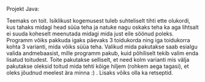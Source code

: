 Projekt Java:

Teemaks on toit.
Isiklikust kogemusest tuleb suhteliselt tihti ette olukordi, kus tahaks midagi head süüa teha ja natuke nagu oskaks teha ka aga lihtsalt ei suuda koheselt 
meenutada midagi mida just eile söönud poleks. Programm võiks pakkuda igaks päevaks 3 toidukorda ning iga toidukorra kohta 3 varianti, mida võiks süüa teha. 
Valikud mida pakutakse saab esialgu valida andmebaasist, mille programm pakub, kuid põhiliselt tekib valim enda lisatud toitudest. Toite pakutakse selliselt, 
et need kolm varianti mis välja pakutakse oleksid toitud mida tehti kõige hiljem (rohkem aega tagasi), et oleks jõudnud meelest ära minna :) .
Lisaks võiks olla ka retseptid.

